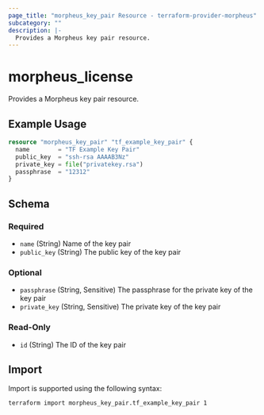 ```yaml
---
page_title: "morpheus_key_pair Resource - terraform-provider-morpheus"
subcategory: ""
description: |-
  Provides a Morpheus key pair resource.
---
```


# morpheus_license

Provides a Morpheus key pair resource.

## Example Usage

```terraform
resource "morpheus_key_pair" "tf_example_key_pair" {
  name        = "TF Example Key Pair"
  public_key  = "ssh-rsa AAAAB3Nz"
  private_key = file("privatekey.rsa")
  passphrase  = "12312"
}
```

<!-- schema generated by tfplugindocs -->
## Schema

### Required

- `name` (String) Name of the key pair
- `public_key` (String) The public key of the key pair

### Optional

- `passphrase` (String, Sensitive) The passphrase for the private key of the key pair
- `private_key` (String, Sensitive) The private key of the key pair

### Read-Only

- `id` (String) The ID of the key pair

## Import

Import is supported using the following syntax:

```shell
terraform import morpheus_key_pair.tf_example_key_pair 1
```
